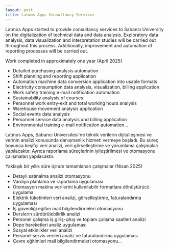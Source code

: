 ```yaml
---
layout: post
title: Latmos Apps Consultancy Services
---
```



Latmos Apps started to provide consultancy services to Sabancı University on the digitalization of technical data and data analysis.
Exploratory data analysis, data visualization and interpretation studies will be carried out throughout this process. Additionally, improvement and automation of reporting processes will be carried out.

Work completed in approximately one year (April 2025)
- Detailed purchasing analysis automation
- Shift planning and reporting application
- Automation machine data conversion application into usable formats
- Electricity consumption data analysis, visualization, billing application
- Work safety training e-mail notification automation
- Sustainability analysis of courses
- Personnel work entry-exit and total working hours analysis
- Warehouse movement analysis application
- Social events data analysis
- Personnel service data analysis and billing application
- Environmental training e-mail notification automation...

Latmos Apps, Sabancı Universitesi'ne teknik verilerin dijitalleşmesi  ve verinin analizi konusunda danışmanlık hizmeti vermeye başladı. 
Bu süreç boyunca keşifçi veri analizi, veri görselleştirme ve yorumlama çalışmaları yapılacaktır. Ayrıca raporlama süreçlerinin iyileştirilmesi ve otomasyonu çalışmaları yapılacaktır.

Yaklaşık bir yıllık süre içinde tamamlanan çalışmalar (Nisan 2025)
- Detaylı satınalma analizi otomasyonu
- Vardiya planlama ve raporlama uygulaması
- Otomasyon makina verilerini kullanılabilir formatlara dönüştürücü uygulama
- Elektrik tüketimleri veri analizi, görselleştirme, faturalandırma uygulaması
- İş güvenliği eğitim mail bilgilendirmeleri otomasyonu
- Derslerin sürdürülebilirlik analizi
- Personel çalışma iş giriş-çıkış ve toplam çalışma saatleri analizi
- Depo hareketleri analiz uygulaması
- Sosyal etkinlikler veri analizi
- Personel servis verileri analiz ve faturalandırma uygulaması
- Çevre eğitimleri mail bilgilendirmeleri otomasyonu...
